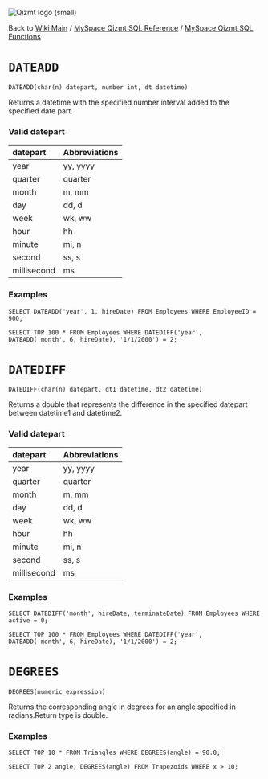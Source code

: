 <a href='Hidden comment: Image:'></a><img src='http://qizmt.googlecode.com/svn/wiki/images/Qizmt_logo_small.png' alt='Qizmt logo (small)' />

Back to <a href='Hidden comment: Link:'></a>[Wiki Main](Main.md) / [MySpace Qizmt SQL Reference](MySpaceQizmtSQLReference.md) / [MySpace Qizmt SQL Functions](MySpaceQizmtSQLReferenceFunction.md)



# `DATEADD` #

```
DATEADD(char(n) datepart, number int, dt datetime) 
```

Returns a datetime with the specified number interval added to the specified date part.

### Valid datepart ###

| **datepart** | **Abbreviations** |
|:-------------|:------------------|
| year         | yy, yyyy          |
| quarter      | quarter           |
| month        | m, mm             |
| day          | dd, d             |
| week         | wk, ww            |
| hour         | hh                |
| minute       | mi, n             |
| second       | ss, s             |
| millisecond  | ms                |

### Examples ###

```
SELECT DATEADD('year', 1, hireDate) FROM Employees WHERE EmployeeID = 900;
```

```
SELECT TOP 100 * FROM Employees WHERE DATEDIFF('year', DATEADD('month', 6, hireDate), '1/1/2000') = 2;
```

# `DATEDIFF` #

```
DATEDIFF(char(n) datepart, dt1 datetime, dt2 datetime) 
```

Returns a double that represents the difference in the specified datepart between datetime1 and datetime2.

### Valid datepart ###

| **datepart** | **Abbreviations** |
|:-------------|:------------------|
| year         | yy, yyyy          |
| quarter      | quarter           |
| month        | m, mm             |
| day          | dd, d             |
| week         | wk, ww            |
| hour         | hh                |
| minute       | mi, n             |
| second       | ss, s             |
| millisecond  | ms                |

### Examples ###

```
SELECT DATEDIFF('month', hireDate, terminateDate) FROM Employees WHERE active = 0;
```

```
SELECT TOP 100 * FROM Employees WHERE DATEDIFF('year', DATEADD('month', 6, hireDate), '1/1/2000') = 2;
```

# `DEGREES` #

```
DEGREES(numeric_expression) 
```

Returns the corresponding angle in degrees for an angle specified in radians.Return type is double.

### Examples ###

```
SELECT TOP 10 * FROM Triangles WHERE DEGREES(angle) = 90.0;
```

```
SELECT TOP 2 angle, DEGREES(angle) FROM Trapezoids WHERE x > 10;
```

